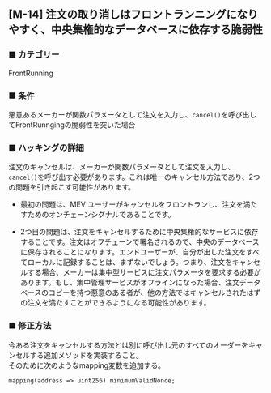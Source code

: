 ## [M-14] 注文の取り消しはフロントランニングになりやすく、中央集権的なデータベースに依存する脆弱性

### ■ カテゴリー

FrontRunning

### ■ 条件

悪意あるメーカーが関数パラメータとして注文を入力し、`cancel()`を呼び出してFrontRunngingの脆弱性を突いた場合

### ■ ハッキングの詳細

注文のキャンセルは、メーカーが関数パラメータとして注文を入力し、`cancel()`を呼び出す必要があります。これは唯一のキャンセル方法であり、2つの問題を引き起こす可能性があります。

- 最初の問題は、MEV ユーザーがキャンセルをフロントランし、注文を満たすためのオンチェーンシグナルであることです。

- 2つ目の問題は、注文をキャンセルするために中央集権的なサービスに依存することです。注文はオフチェーンで署名されるので、中央のデータベースに保存されることになります。エンドユーザーが、自分が出した注文をすべてローカルに記録することは、まずないでしょう。つまり、注文をキャンセルする場合、メーカーは集中型サービスに注文パラメータを要求する必要があります。もし、集中管理サービスがオフラインになった場合、注文データベースのコピーを持つ悪意のある者が、他の方法ではキャンセルされたはずの注文を満たすことができるようになる可能性があります。

### ■ 修正方法

今ある注文をキャンセルする方法とは別に呼び出し元のすべてのオーダーをキャンセルする追加メソッドを実装すること。  
そのために次のようなmapping変数を追加する。

```sol
mapping(address => uint256) minimumValidNonce;
```